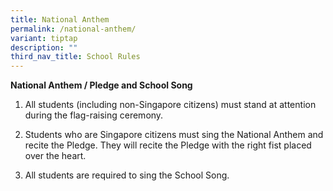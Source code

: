 ```yaml
---
title: National Anthem
permalink: /national-anthem/
variant: tiptap
description: ""
third_nav_title: School Rules
---
```

<p><strong>National Anthem / Pledge and School Song</strong>
</p>
<ol data-tight="true" class="tight">
<li>
<p>All students (including non-Singapore citizens) must stand at attention
during the flag-raising ceremony.</p>
</li>
<li>
<p>Students who are Singapore citizens must sing the National Anthem and
recite the Pledge. They will recite the Pledge with the right fist placed
over the heart.</p>
</li>
<li>
<p>All students are required to sing the School Song.</p>
</li>
</ol>
<p></p>